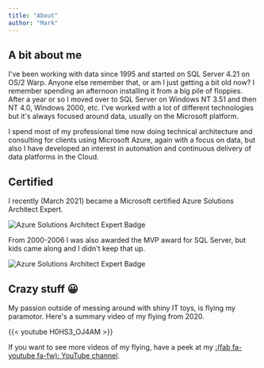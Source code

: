 ```yaml
---
title: "About"
author: "Mark"
---
```


## A bit about me

I've been working with data since 1995 and started on SQL Server 4.21 on OS/2 Warp. Anyone else remember that, or am I just getting a bit old now? I remember spending an afternoon installing it from a big pile of floppies. After a year or so I moved over to SQL Server on Windows NT 3.51 and then NT 4.0, Windows 2000, etc. I've worked with a lot of different technologies but it's always focused around data, usually on the Microsoft platform.

I spend most of my professional time now doing technical architecture and consulting for clients using Microsoft Azure, again with a focus on data, but also I have developed an interest in automation and continuous delivery of data platforms in the Cloud.

## Certified

I recently (March 2021) became a Microsoft certified Azure Solutions Architect Expert. 

![Azure Solutions Architect Expert Badge](azure-solutions-architect-expert-300x300.png)

From 2000-2006 I was also awarded the MVP award for SQL Server, but kids came along and I didn't keep that up.

![Azure Solutions Architect Expert Badge](mvp-banner-fb-300.jpg)

## Crazy stuff :grinning:

My passion outside of messing around with shiny IT toys, is flying my paramotor. Here's a summary video of my flying from 2020.

{{< youtube H0HS3_OJ4AM >}}

If you want to see more videos of my flying, have a peek at my [:(fab fa-youtube fa-fw): YouTube channel](https://www.youtube.com/user/keymoo/videos).
